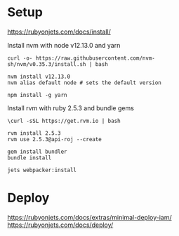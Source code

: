 # Setup
https://rubyonjets.com/docs/install/

Install nvm with node v12.13.0 and yarn
```
curl -o- https://raw.githubusercontent.com/nvm-sh/nvm/v0.35.3/install.sh | bash

nvm install v12.13.0
nvm alias default node # sets the default version

npm install -g yarn
```

Install rvm with ruby 2.5.3 and bundle gems
```
\curl -sSL https://get.rvm.io | bash

rvm install 2.5.3
rvm use 2.5.3@api-roj --create

gem install bundler
bundle install

jets webpacker:install
```

# Deploy

https://rubyonjets.com/docs/extras/minimal-deploy-iam/
https://rubyonjets.com/docs/deploy/

